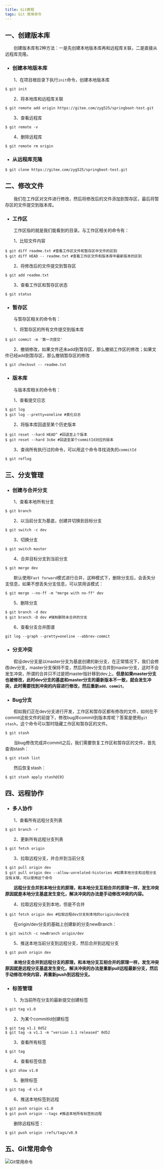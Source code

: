 ```yaml
---
title: Git教程
tags: Git 常用命令
---
```


## 一、创建版本库

　　创建版本库有2种方法：一是先创建本地版本库再和远程库关联，二是直接从远程库克隆。

* ### 创建本地版本库

　　1、在项目根目录下执行`init`命令，创建本地版本库

```shell
$ git init
```

　　2、将本地库和远程库关联

```shell
$ git remote add origin https://gitee.com/zyg525/springboot-test.git
```

　　3、查看远程库

```shell
$ git remote -v
```

　　4、删除远程库

```shell
$ git remote rm origin
```

* ### 从远程库克隆

```shell
$ git clone https://gitee.com/zyg525/springboot-test.git
```

## 二、修改文件

　　我们在工作区对文件进行修改，然后将修改后的文件添加到暂存区，最后将暂存区的文件提交到版本库。

* ### 工作区

　　工作区指的就是我们能看到的目录。与工作区相关的命令有：

　　1、比较文件内容

```shell
$ git diff readme.txt #查看工作区文件和暂存区中文件的区别
$ git diff HEAD -- readme.txt #查看工作区文件和版本库中最新版本的区别
```

　　2、将修改后的文件提交到暂存区

```shell
$ git add readme.txt
```

　　3、查看工作区和暂存区状态

```shell
$ git status
```

* ### 暂存区

　　与暂存区相关的命令有：

　　1、将暂存区的所有文件提交到版本库

```shell
$ git commit -m '第一次提交'
```

　　2、撤销修改，如果文件还未add到暂存区，那么撤销工作区的修改；如果文件已经add到暂存区，那么撤销暂存区的修改

```shell
$ git checkout -- readme.txt
```

* ### 版本库

　　与版本库相关的命令有：

　　1、查看提交日志

```shell
$ git log
$ git log --pretty=oneline #美化日志
```

　　2、将版本库回退至某个历史版本

```shell
$ git reset --hard HEAD^ #回退至上个版本
$ git reset --hard 3c6e #回退至某个commitId对应的版本
```

　　3、查询所有执行过的命令，可以用这个命令寻找消失的`commitId`

```shell
$ git reflog
```

## 三、分支管理

* ### 创建与合并分支

　　1、查看本地所有分支

```shell
$ git branch
```

　　2、以当前分支为基底，创建并切换到目标分支

```shell
$ git switch -c dev
```

　　3、切换分支

```shell
$ git switch master
```

　　4、合并目标分支到当前分支

```shell
$ git merge dev
```

　　默认使用`Fast forward`模式进行合并，这种模式下，删除分支后，会丢失分支信息，如果不想丢失分支信息，可以禁用该模式：

```shell
$ git merge --no-ff -m "merge with no-ff" dev
```

　　5、删除分支

```shell
$ git branch -d dev
$ git branch -D dev #强制删除未合并的分支
```

　　6、查看分支合并图谱

```shell
git log --graph --pretty=oneline --abbrev-commit
```

* ### 分支冲突

　　假设dev分支是以master分支为基底创建的新分支，在正常情况下，我们会修改dev分支，master分支保持不变，然后将dev分支合并到master分支，这时不会发生冲突，所谓的合并只不过是把master指针移到dev上。**但是如果master分支也被修改，此时dev分支的基底和master分支的最新版本不一致，就会发生冲突，此时需要找到冲突的内容进行修改，然后重新`add、commit`**。

* ### Bug分支

　　假如我们正在dev分支进行开发，工作区和暂存区都有修改的文件，如何在不commit这些文件的前提下，修改bug并commit到版本库呢？答案是使用`git stash`，这个命令可以暂时隐藏工作区和暂存区的文件。

```shell
$ git stash
```

　　当bug修改完成并commit之后，我们需要恢复工作区和暂存区的文件，首先查询stash：

```shell
$ git stash list
```

　　然后恢复stash：

```shell
$ git stash apply stash@{0}
```

## 四、远程协作

* ### 多人协作

　　1、查看所有远程分支列表

```shell
$ git branch -r
```

　　2、更新所有远程分支列表

```shell
$ git fetch origin
```

　　3、拉取远程分支，并合并到当前分支

```shell
$ git pull origin dev
$ git pull origin dev --allow-unrelated-histories #如果本地分支和远程分支没有关联，可以使用这个命令
```

　　**远程分支合并到本地分支的原理，和本地分支互相合并的原理一样，发生冲突原因就是本地分支基底发生变化，解决冲突的办法是手动修改冲突的内容。**

　　4、拉取远程分支到本地，但是不合并

```shell
$ git fetch origin dev #拉取远程dev分支到本地的origin/dev分支
```

　　在origin/dev分支的基础上创建新的分支newBranch：

```shell
$ git switch -c newBranch origin/dev
```

　　5、推送本地当前分支到远程分支，然后合并到远程分支

```shell
$ git push origin dev
```

　　**本地分支合并到远程分支的原理，和本地分支互相合并的原理一样，发生冲突原因就是远程分支基底发生变化，解决冲突的办法是重新pull远程最新分支，然后手动修改冲突内容，再重新push到远程分支。**

* ### 标签管理

　　1、为当前所在分支的最新提交创建标签

```shell
$ git tag v1.0
```

　　2、为某个commitId创建标签

```shell
$ git tag v1.1 0d52
$ git tag -a v1.1 -m "version 1.1 released" 0d52
```

　　3、查看所有标签

```shell
$ git tag
```

　　4、查看标签信息

```shell
$ git show v1.0
```

　　5、删除标签

```shell
$ git tag -d v1.0
```

　　6、推送本地标签到远程

```shell
$ git push origin v1.0
$ git push origin --tags #推送本地所有标签到远程
```

　　删除远程标签：

```shell
$ git push origin :refs/tags/v0.9
```

## 五、Git常用命令

![Git常用命令](/assets/img/linux/git-cheat-sheet.jpg)